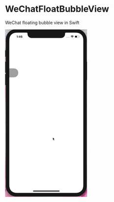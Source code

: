 # WeChatFloatBubbleView
WeChat floating bubble view in Swift

![screenshot](https://github.com/akring/WeChatFloatBubbleView/raw/master/screenshot.gif)
